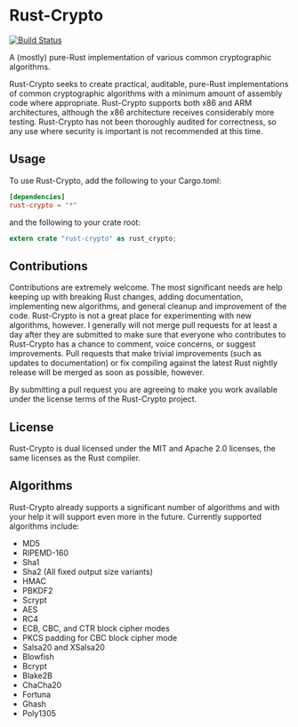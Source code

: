 # Rust-Crypto

[![Build Status](https://travis-ci.org/DaGenix/rust-crypto.png?branch=master)](https://travis-ci.org/DaGenix/rust-crypto)

A (mostly) pure-Rust implementation of various common cryptographic algorithms.

Rust-Crypto seeks to create practical, auditable, pure-Rust implementations of common cryptographic algorithms
with a minimum amount of assembly code where appropriate. Rust-Crypto supports both x86 and
ARM architectures, although the x86 architecture receives considerably more testing. Rust-Crypto has not been thoroughly
audited for correctness, so any use where security is important is not recommended at this time.

## Usage

To use Rust-Crypto, add the following to your Cargo.toml:

```toml
[dependencies]
rust-crypto = "*"
```

and the following to your crate root:

```rust
extern crate "rust-crypto" as rust_crypto;
```

## Contributions

Contributions are extremely welcome. The most significant needs are help
keeping up with breaking Rust changes, adding documentation, implementing new algorithms,
and general cleanup and improvement of the code. Rust-Crypto is not a
great place for experimenting with new algorithms, however. I generally will not
merge pull requests for at least a day after they are submitted to make sure that everyone who contributes
to Rust-Crypto has a chance to comment, voice concerns, or suggest improvements.
Pull requests that make trivial improvements (such as updates to documentation) or fix compiling
against the latest Rust nightly release will be merged as soon as possible, however.

By submitting a pull request you are agreeing to make you work available under the license
terms of the Rust-Crypto project.

## License

Rust-Crypto is dual licensed under the MIT and Apache 2.0 licenses, the same licenses
as the Rust compiler.

## Algorithms

Rust-Crypto already supports a significant number of algorithms and with your help
it will support even more in the future. Currently supported algorithms include:

* MD5
* RIPEMD-160
* Sha1
* Sha2 (All fixed output size variants)
* HMAC
* PBKDF2
* Scrypt
* AES
* RC4
* ECB, CBC, and CTR block cipher modes
* PKCS padding for CBC block cipher mode
* Salsa20 and XSalsa20
* Blowfish
* Bcrypt
* Blake2B
* ChaCha20
* Fortuna
* Ghash
* Poly1305

